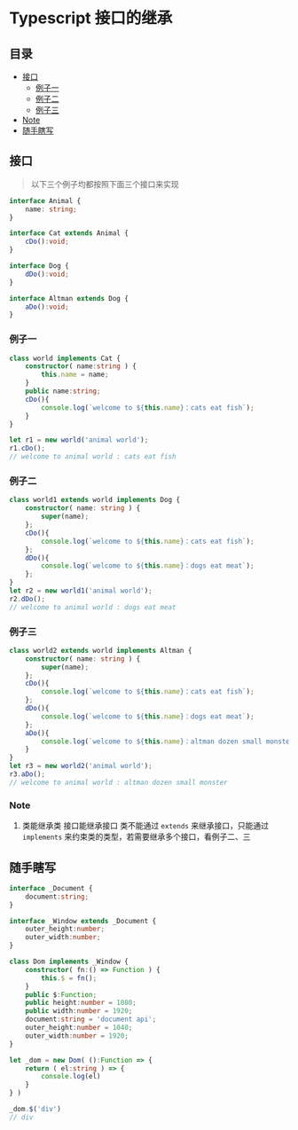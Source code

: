 # Typescript 接口的继承

## 目录

* [接口](#接口)
  * [例子一](#例子一)
  * [例子二](#例子二)
  * [例子三](#例子三)
* [Note](#Note)
* [随手瞎写](#随手瞎写)

## 接口

> 以下三个例子均都按照下面三个接口来实现

```TypeScript
interface Animal {
    name: string;
}

interface Cat extends Animal {
    cDo():void;
}

interface Dog {
    dDo():void;
}

interface Altman extends Dog {
    aDo():void;
}
```

### 例子一

```TypeScript
class world implements Cat {
    constructor( name:string ) {
        this.name = name;
    }
    public name:string;
    cDo(){
        console.log(`welcome to ${this.name}：cats eat fish`);
    }
}

let r1 = new world('animal world');
r1.cDo();
// welcome to animal world : cats eat fish
```

### 例子二

```TypeScript
class world1 extends world implements Dog {
    constructor( name: string ) {
        super(name);
    };
    cDo(){
        console.log(`welcome to ${this.name}：cats eat fish`);
    };
    dDo(){
        console.log(`welcome to ${this.name}：dogs eat meat`);
    };
}
let r2 = new world1('animal world');
r2.dDo();
// welcome to animal world : dogs eat meat
```

### 例子三

```TypeScript
class world2 extends world implements Altman {
    constructor( name: string ) {
        super(name);
    };
    cDo(){
        console.log(`welcome to ${this.name}：cats eat fish`);
    };
    dDo(){
        console.log(`welcome to ${this.name}：dogs eat meat`);
    };
    aDo(){
        console.log(`welcome to ${this.name}：altman dozen small monster`);
    }
}
let r3 = new world2('animal world');
r3.aDo();
// welcome to animal world : altman dozen small monster
```

### Note

1. 类能继承类 接口能继承接口 类不能通过 `extends` 来继承接口，只能通过 `implements` 来约束类的类型，若需要继承多个接口，看例子二、三

## 随手瞎写

```TypeScript
interface _Document {
    document:string;
}

interface _Window extends _Document {
    outer_height:number;
    outer_width:number;
}

class Dom implements _Window {
    constructor( fn:() => Function ) {
        this.$ = fn();
    }
    public $:Function;
    public height:number = 1080;
    public width:number = 1920; 
    document:string = 'document api';
    outer_height:number = 1040;
    outer_width:number = 1920;
}

let _dom = new Dom( ():Function => {
    return ( el:string ) => {
        console.log(el)
    }
} )

_dom.$('div')
// div
```
